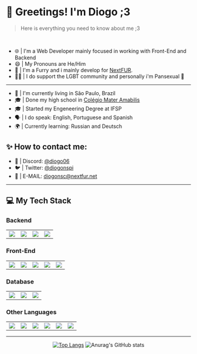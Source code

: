 <h1 align="left">👋 Greetings! I'm Diogo ;3</h1>

> Here is everything you need to know about me ;3
</br>

* 🌐 | I'm a Web Developer mainly focused in working with Front-End and Backend
* 😄 | My Pronouns are He/Him 
* 🦊 | I'm a Furry and i mainly develop for [NextFUR](https://nextfur.net).
* 🏳️‍🌈 | I do support the LGBT community and personally i'm Pansexual 🌈
---
* 📍 | I'm currently living in São Paulo, Brazil
* 🎓 | Done my high school in [Colégio Mater Amabilis](https://colegioma.com)
* 🎓 | Started my Engeneering Degree at IFSP
* 🗣️ | I do speak: English, Portuguese and Spanish
* 🌍 | Currently learning: Russian and Deutsch

<h2 align="left">✨ How to contact me:</h2>

* 🦊 | Discord: [@diogo06](https://discord.com/users/732549418829611098)
* 🐦 | Twitter: [@diogonspi](https://x.com/diogonspi)
* 📩 | E-MAIL: diogonsc@nextfur.net
---
<h2 align="left">💻 My Tech Stack</h2>
<h3>Backend</h3>
<table>
    <td><img src="https://img.shields.io/badge/node.js-%2320232a.svg?style=for-the-badge&logo=node.js&logoColor=6DA55F"></td>
    <td><img src="https://img.shields.io/badge/express.js-%2320232a.svg?style=for-the-badge&logo=express&logoColor=%2361DAFB"></td>
    <td><img src="https://img.shields.io/badge/Next-black?style=for-the-badge&logo=next.js&logoColor=white"></td>
    <td><img src="https://img.shields.io/badge/angular-%2320232a.svg?style=for-the-badge&logo=angular&logoColor=red"></td>
</table>

<h3>Front-End</h3>
<table>
    <td><img src="https://img.shields.io/badge/tailwindcss-%2320232a.svg?style=for-the-badge&logo=tailwind-css&logoColor=%2338B2AC"></td>
    <td><img src="https://img.shields.io/badge/Sass-%2320232a.svg?style=for-the-badge&logo=sass"></td>
    <td><img src="https://img.shields.io/badge/javascript-%2320232a.svg?style=for-the-badge&logo=javascript&logoColor=%23F7DF1E"></td>
    <td><img src="https://img.shields.io/badge/html5-%2320232a.svg?style=for-the-badge&logo=html5&logoColor=%23E34F26"></td>
    <td><img src="https://img.shields.io/badge/react-%2320232a.svg?style=for-the-badge&logo=react&logoColor=%2361DAFB"></td>
</table>

<h3>Database</h3>
<table>
    <td><img src="https://img.shields.io/badge/postgres-%2320232a.svg?style=for-the-badge&logo=postgresql&logoColor=%23316192"></td>
    <td><img src="https://img.shields.io/badge/mysql-%2320232a.svg?style=for-the-badge&logo=mysql&logoColor=4479A1"></td>
    <td><img src="https://img.shields.io/badge/sqlite-%2320232a.svg?style=for-the-badge&logo=sqlite&logoColor=%2307405e"></td>
</table>

<h3>Other Languages</h3>
<table>
    <td><img src="https://img.shields.io/badge/typescript-%2320232a.svg?style=for-the-badge&logo=typescript&logoColor=%23007ACC"></td>
    <td><img src="https://img.shields.io/badge/markdown-%2320232a.svg?style=for-the-badge&logo=markdown&logoColor=white"></td>
    <td><img src="https://img.shields.io/badge/csharp-%2320232a.svg?style=for-the-badge&logo=c#&logoColor=white"></td>
    <td><img src="https://img.shields.io/badge/C & C++-%2320232a.svg?style=for-the-badge&logo=c&logoColor=white"></td>
    <td><img src="https://img.shields.io/badge/python-%2320232a.svg?style=for-the-badge&logo=python&logoColor=white"></td>
    <td><img src="https://img.shields.io/badge/java-%2320232a.svg?style=for-the-badge&logo=java&logoColor=white"></td>
</table>

---

<div align="center">

[![Top Langs](https://github-readme-stats.vercel.app/api/top-langs/?username=DiogoNSPI06&layout=compact&bg_color=2C2F33)](https://github.com/anuraghazra/github-readme-stats)
![Anurag's GitHub stats](https://github-readme-stats.vercel.app/api?username=DiogoNSPI06&count_private=true&bg_color=2C2F33)

</div>
